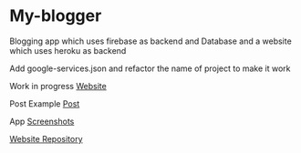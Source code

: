 # My-blogger
Blogging app which uses firebase as backend and Database and a website which uses heroku as backend 

Add google-services.json and refactor the name of project to make it work


Work in progress [Website](https://my-blogs.web.app/)

Post Example [Post](https://blogger-sunny.herokuapp.com/posts/-MEw3OBNq_F0HviWh6Rz)

App [Screenshots](https://www.shorturl.at/epqER)


[Website Repository](https://github.com/sunny52525/My-Blogger-Web)
